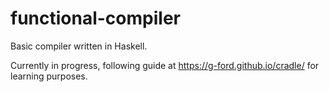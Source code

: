 # functional-compiler

Basic compiler written in Haskell.

Currently in progress, following guide at https://g-ford.github.io/cradle/ for learning purposes.
